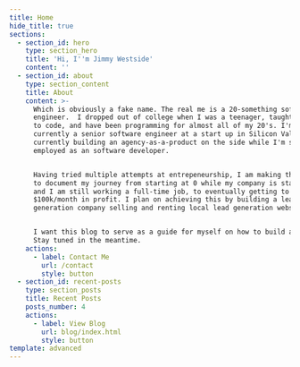 ```yaml
---
title: Home
hide_title: true
sections:
  - section_id: hero
    type: section_hero
    title: 'Hi, I''m Jimmy Westside'
    content: ''
  - section_id: about
    type: section_content
    title: About
    content: >-
      Which is obviously a fake name. The real me is a 20-something software
      engineer.  I dropped out of college when I was a teenager, taught myself
      to code, and have been programming for almost all of my 20's. I'm
      currently a senior software engineer at a start up in Silicon Valley. I'm
      currently building an agency-as-a-product on the side while I'm still
      employed as an software developer.


      Having tried multiple attempts at entrepeneurship, I am making this blog
      to document my journey from starting at 0 while my company is starting up
      and I am still working a full-time job, to eventually getting to
      $100k/month in profit. I plan on achieving this by building a lead
      generation company selling and renting local lead generation websites. 


      I want this blog to serve as a guide for myself on how to build a company.
      Stay tuned in the meantime.
    actions:
      - label: Contact Me
        url: /contact
        style: button
  - section_id: recent-posts
    type: section_posts
    title: Recent Posts
    posts_number: 4
    actions:
      - label: View Blog
        url: blog/index.html
        style: button
template: advanced
---
```

